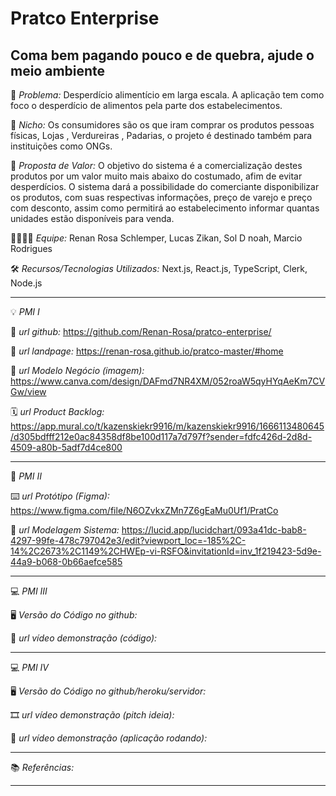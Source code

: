 # Pratco Enterprise

Coma bem pagando pouco e de quebra, ajude o meio ambiente
-------------------
🙁 _*Problema:*_ Desperdício alimentício em larga escala. A aplicação tem como foco o desperdício de alimentos pela parte dos estabelecimentos.

🙂 _*Nicho:*_ Os consumidores são os que iram comprar os produtos pessoas físicas, Lojas , Verdureiras , Padarias, o projeto é destinado também para instituições como ONGs.

🎁 _*Proposta de Valor:*_ O objetivo do sistema é a comercialização destes produtos por um valor muito mais abaixo do costumado, afim de evitar desperdícios. O sistema dará a possibilidade do comerciante disponibilizar os produtos, com suas respectivas informações, preço de varejo e preço com desconto, assim como permitirá ao estabelecimento informar quantas unidades estão disponíveis para venda.

🧑‍💻👩‍💻 _*Equipe:*_ Renan Rosa Schlemper, Lucas Zikan, Sol D noah, Marcio Rodrigues

🛠️ _*Recursos/Tecnologias Utilizados:*_ Next.js, React.js, TypeScript, Clerk, Node.js

-------------------
💡 *PMI I*

🔗 _*url github:*_ https://github.com/Renan-Rosa/pratco-enterprise/

🛬 _*url landpage:*_ https://renan-rosa.github.io/pratco-master/#home

🤝 _*url Modelo Negócio (imagem):*_ https://www.canva.com/design/DAFmd7NR4XM/052roaW5qyHYqAeKm7CVGw/view 

🗓️ _*url Product Backlog:*_ https://app.mural.co/t/kazenskiekr9916/m/kazenskiekr9916/1666113480645/d305bdfff212e0ac84358df8be100d117a7d797f?sender=fdfc426d-2d8d-4509-a80b-5adf7d4ce800

-------------------

📲 *PMI II*

⌨️ _*url Protótipo (Figma):*_ https://www.figma.com/file/N6OZvkxZMn7Z6gEaMu0Uf1/PratCo

📝 _*url Modelagem Sistema:*_ https://lucid.app/lucidchart/093a41dc-bab8-4297-99fe-478c797042e3/edit?viewport_loc=-185%2C-14%2C2673%2C1149%2CHWEp-vi-RSFO&invitationId=inv_1f219423-5d9e-44a9-b068-0b66aefce585

-------------------

💻 *PMI III*

🖥️ _*Versão do Código no github:*_ 

🎥 _*url vídeo demonstração (código):*_ 

-------------------

💻 *PMI IV*

🖥️ _*Versão do Código no github/heroku/servidor:*_

🎞️ _*url vídeo demonstração (pitch ideia):*_

🎥 _*url vídeo demonstração (aplicação rodando):*_

-------------------

📚 *Referências:*

-------------------
